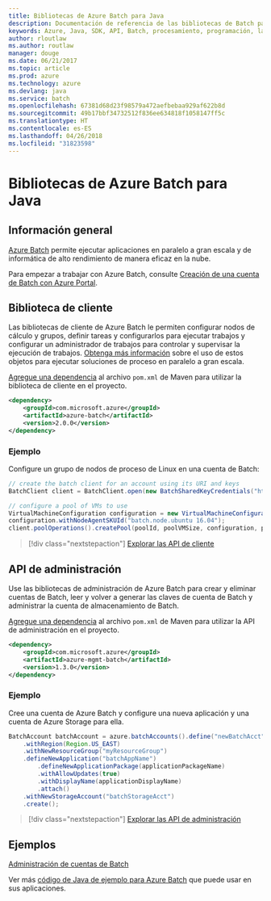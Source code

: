 ```yaml
---
title: Bibliotecas de Azure Batch para Java
description: Documentación de referencia de las bibliotecas de Batch para Java
keywords: Azure, Java, SDK, API, Batch, procesamiento, programación, larga ejecución
author: rloutlaw
ms.author: routlaw
manager: douge
ms.date: 06/21/2017
ms.topic: article
ms.prod: azure
ms.technology: azure
ms.devlang: java
ms.service: batch
ms.openlocfilehash: 67381d68d23f98579a472aefbebaa929af622b8d
ms.sourcegitcommit: 49b17bbf34732512f836ee634818f1058147ff5c
ms.translationtype: HT
ms.contentlocale: es-ES
ms.lasthandoff: 04/26/2018
ms.locfileid: "31823598"
---
```

# <a name="azure-batch-libraries-for-java"></a>Bibliotecas de Azure Batch para Java

## <a name="overview"></a>Información general

[Azure Batch](/azure/batch/batch-technical-overview) permite ejecutar aplicaciones en paralelo a gran escala y de informática de alto rendimiento de manera eficaz en la nube.   

Para empezar a trabajar con Azure Batch, consulte [Creación de una cuenta de Batch con Azure Portal](/azure/batch/batch-account-create-portal).

## <a name="client-library"></a>Biblioteca de cliente

Las bibliotecas de cliente de Azure Batch le permiten configurar nodos de cálculo y grupos, definir tareas y configurarlos para ejecutar trabajos y configurar un administrador de trabajos para controlar y supervisar la ejecución de trabajos. [Obtenga más información](/azure/batch/batch-api-basics) sobre el uso de estos objetos para ejecutar soluciones de proceso en paralelo a gran escala.

[Agregue una dependencia](https://maven.apache.org/guides/getting-started/index.html#How_do_I_use_external_dependencies) al archivo `pom.xml` de Maven para utilizar la biblioteca de cliente en el proyecto.

```XML
<dependency>
    <groupId>com.microsoft.azure</groupId>
    <artifactId>azure-batch</artifactId>
    <version>2.0.0</version>
</dependency>
```   

### <a name="example"></a>Ejemplo

Configure un grupo de nodos de proceso de Linux en una cuenta de Batch:

```java
// create the batch client for an account using its URI and keys
BatchClient client = BatchClient.open(new BatchSharedKeyCredentials("https://fabrikambatch.eastus.batch.azure.com", "fabrikambatch", batchKey));

// configure a pool of VMs to use 
VirtualMachineConfiguration configuration = new VirtualMachineConfiguration();
configuration.withNodeAgentSKUId("batch.node.ubuntu 16.04");
client.poolOperations().createPool(poolId, poolVMSize, configuration, poolVMCount);
```

> [!div class="nextstepaction"]
> [Explorar las API de cliente](/java/api/overview/azure/batch/client)


## <a name="management-api"></a>API de administración

Use las bibliotecas de administración de Azure Batch para crear y eliminar cuentas de Batch, leer y volver a generar las claves de cuenta de Batch y administrar la cuenta de almacenamiento de Batch.

[Agregue una dependencia](https://maven.apache.org/guides/getting-started/index.html#How_do_I_use_external_dependencies) al archivo `pom.xml` de Maven para utilizar la API de administración en el proyecto.

```XML
<dependency>
    <groupId>com.microsoft.azure</groupId>
    <artifactId>azure-mgmt-batch</artifactId>
    <version>1.3.0</version>
</dependency>
```

### <a name="example"></a>Ejemplo

Cree una cuenta de Azure Batch y configure una nueva aplicación y una cuenta de Azure Storage para ella.

```java
BatchAccount batchAccount = azure.batchAccounts().define("newBatchAcct")
    .withRegion(Region.US_EAST)
    .withNewResourceGroup("myResourceGroup")
    .defineNewApplication("batchAppName")
        .defineNewApplicationPackage(applicationPackageName)
        .withAllowUpdates(true)
        .withDisplayName(applicationDisplayName)
        .attach()
    .withNewStorageAccount("batchStorageAcct")
    .create();
```

> [!div class="nextstepaction"]
> [Explorar las API de administración](/java/api/overview/azure/batch/management)


## <a name="samples"></a>Ejemplos

[Administración de cuentas de Batch][1]   

Ver más [código de Java de ejemplo para Azure Batch](https://azure.microsoft.com/resources/samples/?platform=java&term=batch) que puede usar en sus aplicaciones.

[1]: https://github.com/Azure-Samples/batch-java-manage-batch-accounts